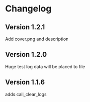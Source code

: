 # Changelog

## Version 1.2.1

Add cover.png and description


## Version 1.2.0

Huge test log data will be placed to file


## Version 1.1.6

adds call_clear_logs


